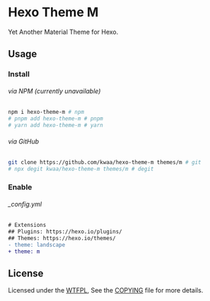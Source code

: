 # Hexo Theme M

Yet Another Material Theme for Hexo.

## Usage

### Install

###### via NPM (currently unavailable)

```bash
npm i hexo-theme-m # npm
# pnpm add hexo-theme-m # pnpm
# yarn add hexo-theme-m # yarn
```

###### via GitHub

```bash
git clone https://github.com/kwaa/hexo-theme-m themes/m # git
# npx degit kwaa/hexo-theme-m themes/m # degit
```

### Enable

###### _config.yml

```diff
# Extensions
## Plugins: https://hexo.io/plugins/
## Themes: https://hexo.io/themes/
- theme: landscape
+ theme: m
```

## License

Licensed under the [WTFPL](http://www.wtfpl.net), See the [COPYING](COPYING) file for more details.

